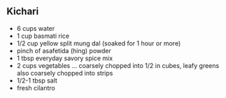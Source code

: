 ## Kichari

- 6 cups water
- 1 cup basmati rice
- 1/2 cup yellow split mung dal (soaked for 1 hour or more)
- pinch of asafetida (hing) powder
- 1 tbsp everyday savory spice mix
- 2 cups vegetables ... coarsely chopped into 1/2 in cubes, leafy greens also coarsely chopped into strips 
- 1/2-1 tbsp salt
- fresh cilantro

